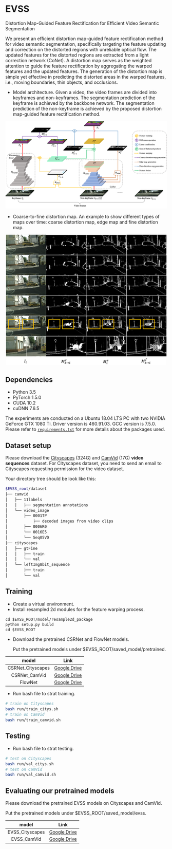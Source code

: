 # EVSS
Distortion Map-Guided Feature Rectification for Efficient Video Semantic Segmentation

We present an efficient distortion map-guided feature rectification method for video semantic segmentation, specifically targeting the feature updating and correction on the distorted regions with unreliable optical flow. The updated features for the distorted regions are extracted from a light correction network (CoNet). A distortion map serves as the weighted attention to guide the feature rectification by aggregating the warped features and the updated features. The generation of the distortion map is simple yet effective in predicting the distorted areas in the warped features, i.e., moving boundaries, thin objects, and occlusions. 

- Model architecture. Given a video, the video frames are divided into keyframes and non-keyframes. The segmentation prediction of the keyframe is achieved by the backbone network. The segmentation prediction of the non-keyframe is achieved by the proposed distortion map-guided feature rectification method.

<p align="center"><img src="./figure/figure4.png" width="860" alt="" /></p>

- Coarse-to-fine distortion map. An example to show different types of maps over time: coarse distortion map, edge map and fine distortion map. 
<p align="center"><img src="./figure/figure6.png" width="500" alt="" /></p>



## Dependencies

- Python 3.5
- PyTorch 1.5.0
- CUDA 10.2 
- cuDNN 7.6.5

The experiments are conducted on a Ubuntu 18.04 LTS PC with two NVIDIA GeForce GTX 1080 Ti. Driver version is 460.91.03. GCC version is 7.5.0. Please refer to [`requirements.txt`](requirements.txt) for more details about the packages used.

## Dataset setup

Please download the [Cityscapes](https://www.cityscapes-dataset.com/downloads/) (324G) and [CamVid](http://mi.eng.cam.ac.uk/research/projects/VideoRec/CamVid/) (17G) **video sequences** dataset. For Cityscapes dataset, you need to send an email to Cityscapes requesting permission for the video dataset.

Your directory tree should be look like this:
````bash
$EVSS_root/dataset
├── camvid
│   ├── 11labels
│   │   ├── segmentation annotations
│   └── video_image
│       ├── 0001TP
│           ├── decoded images from video clips
│       ├── 0006R0
│       └── 0016E5
│       └── Seq05VD
├── cityscapes
│   ├── gtFine
│   │   ├── train
│   │   └── val
│   └── leftImg8bit_sequence
│       ├── train
│       └── val

````

## Training
- Create a virtual environment.
- Install resampled 2d modules for the feature warping process.
```
cd $EVSS_ROOT/model/resample2d_package
python setup.py build
cd $EVSS_ROOT
```
- Download the pretrained CSRNet and FlowNet models. 

   Put the pretrained models under $EVSS_ROOT/saved_model/pretrained.

| model | Link |
| :--: | :--: |
| CSRNet_Cityscapes | [Google Drive](https://drive.google.com/file/d/1onVZChvwK25OUW4Now6vgGXSzlnhmK2q/view?usp=sharing) |
| CSRNet_CamVid | [Google Drive](https://drive.google.com/file/d/16e7T4fMarJKIzn5_-e27UhRPmaZgdvzN/view?usp=sharing) |
| FlowNet | [Google Drive](https://drive.google.com/file/d/1xJjhkjVGjKJyPVBfhlELl1Gzse4RFm-_/view?usp=sharing) |

- Run bash file to strat training.
````bash
# train on Cityscapes
bash run/train_citys.sh
# train on CamVid
bash run/train_camvid.sh
````

## Testing
- Run bash file to strat testing.
````bash
# test on Cityscapes
bash run/val_citys.sh
# test on CamVid
bash run/val_camvid.sh
````
## Evaluating our pretrained models
Please download the pretrained EVSS models on Cityscapes and CamVid. 

Put the pretrained models under $EVSS_ROOT/saved_model/evss.

| model | Link |
| :--: | :--: |
| EVSS_Cityscapes | [Google Drive](https://drive.google.com/file/d/10IlbD334GjQB6p5RiNvSfdQoeNUGrKev/view?usp=sharing) |
| EVSS_CamVid | [Google Drive](https://drive.google.com/file/d/1SLB-r2c6OVTJMsJnmYmN8mYouCpdWMwb/view?usp=sharing) |




